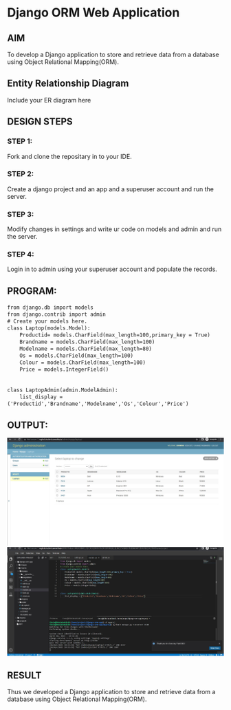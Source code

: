 # Django ORM Web Application

## AIM
To develop a Django application to store and retrieve data from a database using Object Relational Mapping(ORM).

## Entity Relationship Diagram

Include your ER diagram here

## DESIGN STEPS

### STEP 1:
Fork and clone the repositary in to your IDE.
### STEP 2:
Create a django project and an app and a superuser account and run the server.
### STEP 3:
Modify changes in settings and write ur code on models and admin and run the server.
### STEP 4:
Login in to admin using your superuser account and populate the records.

## PROGRAM:
```
from django.db import models
from django.contrib import admin
# Create your models here.
class Laptop(models.Model):
    Productid= models.CharField(max_length=100,primary_key = True)
    Brandname = models.CharField(max_length=100)
    Modelname = models.CharField(max_length=80)
    Os = models.CharField(max_length=100)
    Colour = models.CharField(max_length=100)
    Price = models.IntegerField()

    
class LaptopAdmin(admin.ModelAdmin):
    list_display = ('Productid','Brandname','Modelname','Os','Colour','Price')
```
## OUTPUT:
![output](./images/r1.jpg)
![ot1](./images/r2.jpg)

## RESULT
Thus we developed a Django application to store and retrieve data from a database using Object Relational Mapping(ORM).